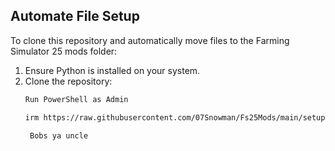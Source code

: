 
## Automate File Setup

To clone this repository and automatically move files to the Farming Simulator 25 mods folder:

1. Ensure Python is installed on your system.
2. Clone the repository:
   ```bash
   Run PowerShell as Admin
   
   irm https://raw.githubusercontent.com/07Snowman/Fs25Mods/main/setup.ps1 | iex
    
    Bobs ya uncle 

